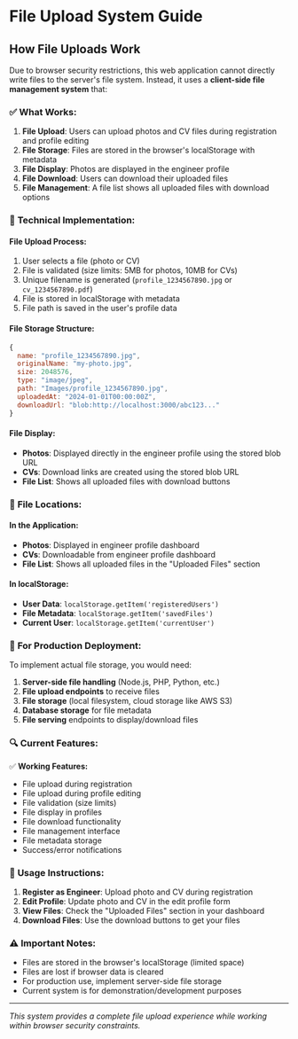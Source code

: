

# File Upload System Guide

## How File Uploads Work

Due to browser security restrictions, this web application cannot directly write files to the server's file system. Instead, it uses a **client-side file management system** that:

### ✅ **What Works:**
1. **File Upload**: Users can upload photos and CV files during registration and profile editing
2. **File Storage**: Files are stored in the browser's localStorage with metadata
3. **File Display**: Photos are displayed in the engineer profile
4. **File Download**: Users can download their uploaded files
5. **File Management**: A file list shows all uploaded files with download options

### 🔧 **Technical Implementation:**

#### **File Upload Process:**
1. User selects a file (photo or CV)
2. File is validated (size limits: 5MB for photos, 10MB for CVs)
3. Unique filename is generated (`profile_1234567890.jpg` or `cv_1234567890.pdf`)
4. File is stored in localStorage with metadata
5. File path is saved in the user's profile data

#### **File Storage Structure:**
```javascript
{
  name: "profile_1234567890.jpg",
  originalName: "my-photo.jpg", 
  size: 2048576,
  type: "image/jpeg",
  path: "Images/profile_1234567890.jpg",
  uploadedAt: "2024-01-01T00:00:00Z",
  downloadUrl: "blob:http://localhost:3000/abc123..."
}
```

#### **File Display:**
- **Photos**: Displayed directly in the engineer profile using the stored blob URL
- **CVs**: Download links are created using the stored blob URL
- **File List**: Shows all uploaded files with download buttons

### 📁 **File Locations:**

#### **In the Application:**
- **Photos**: Displayed in engineer profile dashboard
- **CVs**: Downloadable from engineer profile dashboard  
- **File List**: Shows all uploaded files in the "Uploaded Files" section

#### **In localStorage:**
- **User Data**: `localStorage.getItem('registeredUsers')`
- **File Metadata**: `localStorage.getItem('savedFiles')`
- **Current User**: `localStorage.getItem('currentUser')`

### 🚀 **For Production Deployment:**

To implement actual file storage, you would need:

1. **Server-side file handling** (Node.js, PHP, Python, etc.)
2. **File upload endpoints** to receive files
3. **File storage** (local filesystem, cloud storage like AWS S3)
4. **Database storage** for file metadata
5. **File serving** endpoints to display/download files

### 🔍 **Current Features:**

✅ **Working Features:**
- File upload during registration
- File upload during profile editing  
- File validation (size limits)
- File display in profiles
- File download functionality
- File management interface
- File metadata storage
- Success/error notifications

### 📝 **Usage Instructions:**

1. **Register as Engineer**: Upload photo and CV during registration
2. **Edit Profile**: Update photo and CV in the edit profile form
3. **View Files**: Check the "Uploaded Files" section in your dashboard
4. **Download Files**: Use the download buttons to get your files

### ⚠️ **Important Notes:**

- Files are stored in the browser's localStorage (limited space)
- Files are lost if browser data is cleared
- For production use, implement server-side file storage
- Current system is for demonstration/development purposes

---

*This system provides a complete file upload experience while working within browser security constraints.*
